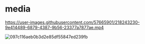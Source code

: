 # media

https://user-images.githubusercontent.com/57665901/218243230-9e414489-6879-4387-9b56-23377a7877ae.mp4

![097c116aeb0b3d2e85df55847ed239fb](https://user-images.githubusercontent.com/57665901/222921009-3c0d8fd4-3a1d-44bf-b3b2-dd502b779d1e.jpg)
